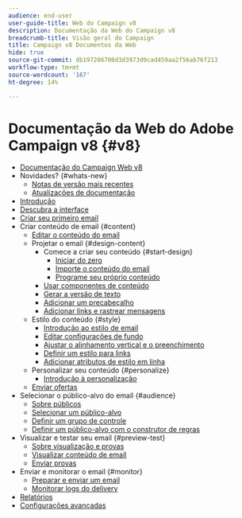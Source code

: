 ```yaml
---
audience: end-user
user-guide-title: Web do Campaign v8
description: Documentação da Web do Campaign v8
breadcrumb-title: Visão geral do Campaign
title: Campaign v8 Documentos da Web
hide: true
source-git-commit: db197206700d3d3973d9cad459aa2f56ab76f213
workflow-type: tm+mt
source-wordcount: '167'
ht-degree: 14%

---
```



# Documentação da Web do Adobe Campaign v8 {#v8}

+ [Documentação do Campaign Web v8](campaign-web-home.md)
+ Novidades? {#whats-new}
   + [Notas de versão mais recentes](rn/release-notes.md)
   + [Atualizações de documentação](rn/documentation-updates.md)
+ [Introdução](get-started/get-started.md)
+ [Descubra a interface](get-started/user-interface.md)
+ [Criar seu primeiro email](email/create-email.md)
+ Criar conteúdo de email {#content}
   + [Editar o conteúdo do email](content/edit-content.md)
   + Projetar o email {#design-content}
      + Comece a criar seu conteúdo {#start-design}
         + [Iniciar do zero ](content/create-email-content.md)
         + [Importe o conteúdo do email](content/existing-content.md)
         + [Programe seu próprio conteúdo](content/code-content.md)
      + [Usar componentes de conteúdo](content/content-components.md)
      + [Gerar a versão de texto](content/text-version-email.md)
      + [Adicionar um precabeçalho](content/preheader.md)
      + [Adicionar links e rastrear mensagens](content/message-tracking.md)
   + Estilo do conteúdo {#style}
      + [Introdução ao estilo de email](content/get-started-email-style.md)
      + [Editar configurações de fundo](content/backgrounds.md)
      + [Ajustar o alinhamento vertical e o preenchimento](content/alignment-and-padding.md)
      + [Definir um estilo para links](content/styling-links.md)
      + [Adicionar atributos de estilo em linha](content/inline-styling.md)
   + Personalizar seu conteúdo {#personalize}
      + [Introdução à personalização](personalization/personalize.md)
   + [Enviar ofertas](content/offers.md)
+ Selecionar o público-alvo do email {#audience}
   + [Sobre públicos](audience/about-audiences.md)
   + [Selecionar um público-alvo](audience/add-audience.md)
   + [Definir um grupo de controle](audience/control-group.md)
   + [Definir um público-alvo com o construtor de regras](audience/segment-builder.md)
+ Visualizar e testar seu email {#preview-test}
   + [Sobre visualização e provas](preview-test/preview-test.md)
   + [Visualizar conteúdo de email](preview-test/preview-content.md)
   + [Enviar provas](preview-test/proofs.md)
+ Enviar e monitorar o email {#monitor}
   + [Preparar e enviar um email](monitor/prepare-send.md)
   + [Monitorar logs do delivery](monitor/delivery-logs.md)
+ [Relatórios](reporting/reports.md)
+ [Configurações avançadas](advanced-settings/delivery-settings.md)